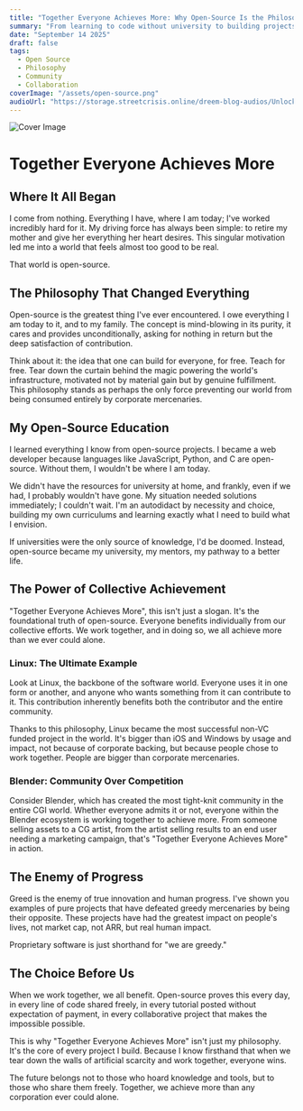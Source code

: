 ```yaml
---
title: "Together Everyone Achieves More: Why Open-Source Is the Philosophy That Changed My Life"
summary: "From learning to code without university to building projects that matter, this is how open-source became more than just software, it became a way of life rooted in collective achievement and genuine impact."
date: "September 14 2025"
draft: false
tags:
  - Open Source
  - Philosophy
  - Community
  - Collaboration
coverImage: "/assets/open-source.png"
audioUrl: "https://storage.streetcrisis.online/dreem-blog-audios/Unlocking_Collective_Achievement__How_Open-Source_Rewrites_Inno.mp4"
---
```


![Cover Image](/assets/team.png)

# Together Everyone Achieves More

## Where It All Began

I come from nothing. Everything I have, where I am today; I've worked incredibly hard for it. My driving force has always been simple: to retire my mother and give her everything her heart desires. This singular motivation led me into a world that feels almost too good to be real.

That world is open-source.

## The Philosophy That Changed Everything

Open-source is the greatest thing I've ever encountered. I owe everything I am today to it, and to my family. The concept is mind-blowing in its purity, it cares and provides unconditionally, asking for nothing in return but the deep satisfaction of contribution.

Think about it: the idea that one can build for everyone, for free. Teach for free. Tear down the curtain behind the magic powering the world's infrastructure, motivated not by material gain but by genuine fulfillment. This philosophy stands as perhaps the only force preventing our world from being consumed entirely by corporate mercenaries.

## My Open-Source Education

I learned everything I know from open-source projects. I became a web developer because languages like JavaScript, Python, and C are open-source. Without them, I wouldn't be where I am today.

We didn't have the resources for university at home, and frankly, even if we had, I probably wouldn't have gone. My situation needed solutions immediately; I couldn't wait. I'm an autodidact by necessity and choice, building my own curriculums and learning exactly what I need to build what I envision.

If universities were the only source of knowledge, I'd be doomed. Instead, open-source became my university, my mentors, my pathway to a better life.

## The Power of Collective Achievement

"Together Everyone Achieves More", this isn't just a slogan. It's the foundational truth of open-source. Everyone benefits individually from our collective efforts. We work together, and in doing so, we all achieve more than we ever could alone.

### Linux: The Ultimate Example

Look at Linux, the backbone of the software world. Everyone uses it in one form or another, and anyone who wants something from it can contribute to it. This contribution inherently benefits both the contributor and the entire community.

Thanks to this philosophy, Linux became the most successful non-VC funded project in the world. It's bigger than iOS and Windows by usage and impact, not because of corporate backing, but because people chose to work together. People are bigger than corporate mercenaries.

### Blender: Community Over Competition

Consider Blender, which has created the most tight-knit community in the entire CGI world. Whether everyone admits it or not, everyone within the Blender ecosystem is working together to achieve more. From someone selling assets to a CG artist, from the artist selling results to an end user needing a marketing campaign, that's "Together Everyone Achieves More" in action.

## The Enemy of Progress

Greed is the enemy of true innovation and human progress. I've shown you examples of pure projects that have defeated greedy mercenaries by being their opposite. These projects have had the greatest impact on people's lives, not market cap, not ARR, but real human impact.

Proprietary software is just shorthand for "we are greedy."

## The Choice Before Us

When we work together, we all benefit. Open-source proves this every day, in every line of code shared freely, in every tutorial posted without expectation of payment, in every collaborative project that makes the impossible possible.

This is why "Together Everyone Achieves More" isn't just my philosophy. It's the core of every project I build. Because I know firsthand that when we tear down the walls of artificial scarcity and work together, everyone wins.

The future belongs not to those who hoard knowledge and tools, but to those who share them freely. Together, we achieve more than any corporation ever could alone.
